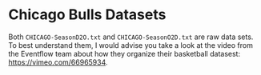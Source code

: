 # Chicago Bulls Datasets
Both `CHICAGO-SeasonD2O.txt` and `CHICAGO-SeasonO2D.txt` are raw data sets. To best understand them, I would advise you take a look at the video from the Eventflow team about how they organize their basketball datasest: https://vimeo.com/66965934. 
